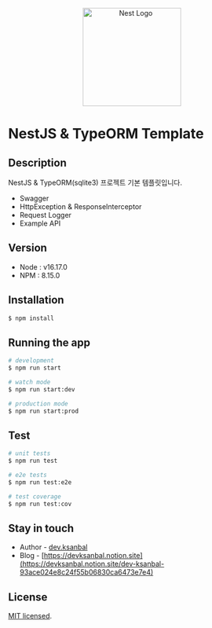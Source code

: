 <p align="center">
  <a href="http://nestjs.com/" target="blank"><img src="https://nestjs.com/img/logo-small.svg" width="200" alt="Nest Logo" /></a>
</p>

# NestJS & TypeORM Template

## Description

NestJS & TypeORM(sqlite3) 프로젝트 기본 템플릿입니다.

- Swagger
- HttpException & ResponseInterceptor
- Request Logger
- Example API

## Version

- Node : v16.17.0
- NPM : 8.15.0

## Installation

```bash
$ npm install
```

## Running the app

```bash
# development
$ npm run start

# watch mode
$ npm run start:dev

# production mode
$ npm run start:prod
```

## Test

```bash
# unit tests
$ npm run test

# e2e tests
$ npm run test:e2e

# test coverage
$ npm run test:cov
```

## Stay in touch

- Author - [dev.ksanbal](https://github.com/Ksanbal)
- Blog - [https://devksanbal.notion.site](https://devksanbal.notion.site/dev-ksanbal-93ace024e8c24f55b06830ca6473e7e4)

## License

[MIT licensed](LICENSE).
